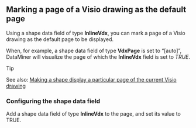 ## Marking a page of a Visio drawing as the default page

Using a shape data field of type **InlineVdx**, you can mark a page of a Visio drawing as the default page to be displayed.

When, for example, a shape data field of type **VdxPage** is set to “\[auto\]”, DataMiner will visualize the page of which the **InlineVdx** field is set to *TRUE*.

> [!TIP]
> See also:
> [Making a shape display a particular page of the current Visio drawing](Making_a_shape_display_a_particular_page_of_the_current_Visio_drawing.md)

### Configuring the shape data field

Add a shape data field of type **InlineVdx** to the page, and set its value to TRUE.
